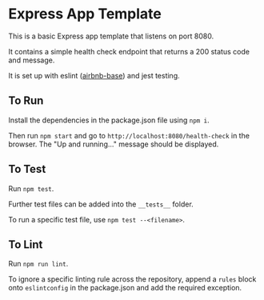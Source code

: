 # Express App Template

This is a basic Express app template that listens on port 8080.

It contains a simple health check endpoint that returns a 200 status code and message.

It is set up with eslint ([airbnb-base](https://www.npmjs.com/package/eslint-config-airbnb-base)) and jest testing.

## To Run

Install the dependencies in the package.json file using `npm i`.

Then run `npm start` and go to `http://localhost:8080/health-check` in the browser. The "Up and running..." message should be displayed.

## To Test

Run `npm test`.

Further test files can be added into the `__tests__` folder.

To run a specific test file, use `npm test --<filename>`.

## To Lint

Run `npm run lint`.

To ignore a specific linting rule across the repository, append a `rules` block onto `eslintconfig` in the package.json and add the required exception.

